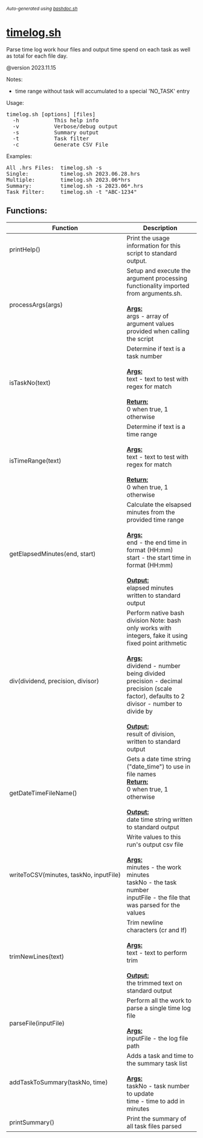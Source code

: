 <small><i>Auto-generated using [bashdoc.sh](https://github.com/alejandro-godinez/UsefulScripts/blob/trunk/bashdoc/bashdoc.sh)</i></small>
# [timelog.sh](.././timelog/timelog.sh)

Parse time log work hour files and output time spend on each task as well as total for
each file day.

@version 2023.11.15

Notes:<br>
- time range without task will accumulated to a special 'NO_TASK' entry

Usage:<br>
<pre>
timelog.sh [options] [files]
  -h           This help info
  -v           Verbose/debug output
  -s           Summary output
  -t           Task filter
  -c           Generate CSV File
</pre>

Examples:
<pre>
All .hrs Files:  timelog.sh -s
Single:          timelog.sh 2023.06.28.hrs
Multiple:        timelog.sh 2023.06*hrs
Summary:         timelog.sh -s 2023.06*.hrs
Task Filter:     timelog.sh -t "ABC-1234"
</pre>


## Functions:
| Function | Description |
|----------|-------------|
| printHelp() | Print the usage information for this script to standard output.   |
| processArgs(args) | Setup and execute the argument processing functionality imported from arguments.sh.    <br><br><u><b>Args:</b></u><br>args - array of argument values provided when calling the script  <br> |
| isTaskNo(text) | Determine if text is a task number    <br><br><u><b>Args:</b></u><br>text - text to test with regex for match  <br><br><u><b>Return:</b></u><br>0 when true, 1 otherwise  <br> |
| isTimeRange(text) | Determine if text is a time range    <br><br><u><b>Args:</b></u><br>text - text to test with regex for match  <br><br><u><b>Return:</b></u><br>0 when true, 1 otherwise  <br> |
| getElapsedMinutes(end,&nbsp;start) | Calculate the elsapsed minutes from the provided time range    <br><br><u><b>Args:</b></u><br>end - the end time in format (HH:mm)  <br>start - the start time in format (HH:mm)  <br><br><u><b>Output:</b></u><br>elapsed minutes written to standard output  <br> |
| div(dividend,&nbsp;precision,&nbsp;divisor) | Perform native bash division  Note: bash only works with integers, fake it using fixed point arithmetic    <br><br><u><b>Args:</b></u><br>dividend - number being divided  <br>precision - decimal precision (scale factor), defaults to 2  <br>divisor - number to divide by  <br><br><u><b>Output:</b></u><br>result of division, written to standard output  <br> |
| getDateTimeFileName() | Gets a date time string ("date_time") to use in file names   <br><u><b>Return:</b></u><br>0 when true, 1 otherwise  <br><br><u><b>Output:</b></u><br>date time string written to standard output  <br> |
| writeToCSV(minutes,&nbsp;taskNo,&nbsp;inputFile) | Write values to this run's output csv file   <br><br><u><b>Args:</b></u><br>minutes - the work minutes  <br>taskNo - the task number  <br>inputFile - the file that was parsed for the values  <br> |
| trimNewLines(text) | Trim newline characters (cr and lf)    <br><br><u><b>Args:</b></u><br>text - text to perform trim  <br><br><u><b>Output:</b></u><br>the trimmed text on standard output  <br> |
| parseFile(inputFile) | Perform all the work to parse a single time log file    <br><br><u><b>Args:</b></u><br>inputFile - the log file path  <br> |
| addTaskToSummary(taskNo,&nbsp;time) | Adds a task and time to the summary task list    <br><br><u><b>Args:</b></u><br>taskNo - task number to update  <br>time - time to add in minutes  <br> |
| printSummary() | Print the summary of all task files parsed   |
